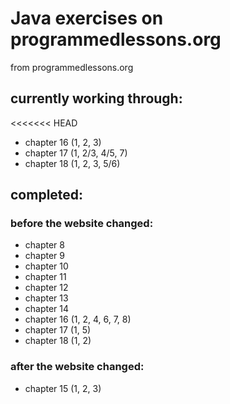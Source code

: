# Java exercises on programmedlessons.org

from programmedlessons.org

## currently working through:

<<<<<<< HEAD
* chapter 16 (1, 2, 3)
* chapter 17 (1, 2/3, 4/5, 7)
* chapter 18 (1, 2, 3, 5/6)

## completed:

### before the website changed: 

* chapter 8
* chapter 9
* chapter 10
* chapter 11
* chapter 12
* chapter 13
* chapter 14
* chapter 16 (1, 2, 4, 6, 7, 8)
* chapter 17 (1, 5)
* chapter 18 (1, 2)

### after the website changed:

* chapter 15 (1, 2, 3)

